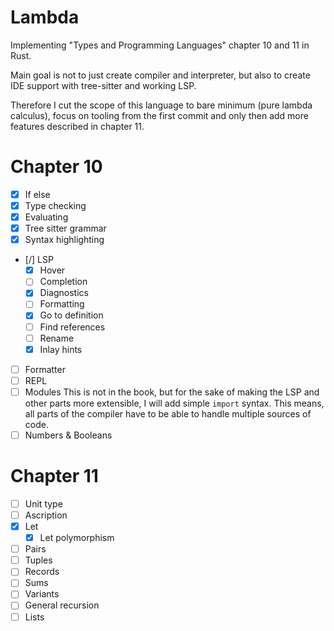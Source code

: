 # Lambda
Implementing "Types and Programming Languages" chapter 10 and 11 in Rust.

Main goal is not to just create compiler and interpreter, but also to create IDE support with tree-sitter and working LSP.

Therefore I cut the scope of this language to bare minimum (pure lambda calculus), focus on tooling from the first commit and only then add more features described in chapter 11.

# Chapter 10

* [x] If else
* [x] Type checking
* [x] Evaluating
* [x] Tree sitter grammar
* [x] Syntax highlighting
* [/] LSP
    * [x] Hover
    * [ ] Completion
    * [x] Diagnostics
    * [ ] Formatting
    * [x] Go to definition
    * [ ] Find references
    * [ ] Rename
    * [x] Inlay hints
* [ ] Formatter
* [ ] REPL
* [ ] Modules
    This is not in the book, but for the sake of making
    the LSP and other parts more extensible, I will add
    simple `import` syntax. This means, all parts of the compiler have to be 
    able to handle multiple sources of code.
* [ ] Numbers & Booleans

# Chapter 11
* [ ] Unit type
* [ ] Ascription
* [x] Let
    * [x] Let polymorphism
* [ ] Pairs
* [ ] Tuples
* [ ] Records
* [ ] Sums
* [ ] Variants
* [ ] General recursion
* [ ] Lists
